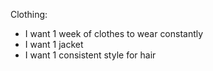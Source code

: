 Clothing:
- I want 1 week of clothes to wear constantly
- I want 1 jacket
- I want 1 consistent style for hair
